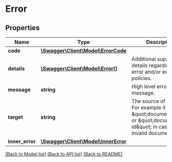 # Error

## Properties
Name | Type | Description | Notes
------------ | ------------- | ------------- | -------------
**code** | [**\Swagger\Client\Model\ErrorCode**](ErrorCode.md) |  | [optional] 
**details** | [**\Swagger\Client\Model\Error[]**](Error.md) | Additional supportive details regarding the error and/or expected policies. | [optional] 
**message** | **string** | High level error message. | [optional] 
**target** | **string** | The source of the error.  For example it would be \&quot;documents\&quot; or \&quot;document id\&quot; in case of invalid document. | [optional] 
**inner_error** | [**\Swagger\Client\Model\InnerError**](InnerError.md) |  | [optional] 

[[Back to Model list]](../README.md#documentation-for-models) [[Back to API list]](../README.md#documentation-for-api-endpoints) [[Back to README]](../README.md)


